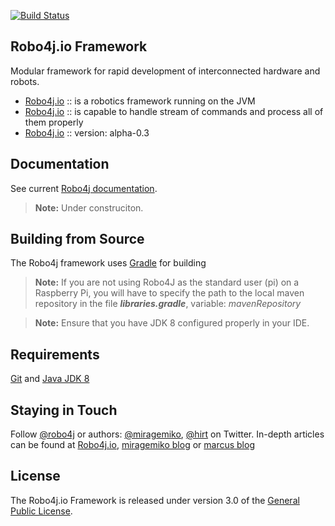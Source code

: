 [![Build Status](https://travis-ci.org/Robo4J/robo4j.svg?branch=master)](https://travis-ci.org/Robo4J/robo4j)
## Robo4j.io Framework
Modular framework for rapid development of interconnected hardware and robots.

* [Robo4j.io][] :: is a robotics framework running on the JVM
* [Robo4j.io][] :: is capable to handle stream of commands and process all of them properly
* [Robo4j.io][] :: version: alpha-0.3

## Documentation
See current [Robo4j documentation][].
> **Note:** Under construciton.

## Building from Source
The Robo4j framework uses [Gradle][] for building
> **Note:** If you are not using Robo4J as the standard user (pi) on a Raspberry Pi, you will have to specify the path to the local maven repository in the file _**libraries.gradle**_, variable: _mavenRepository_

> **Note:** Ensure that you have JDK 8 configured properly in your IDE.

## Requirements
[Git][] and [Java JDK 8][]

## Staying in Touch
Follow [@robo4j][] or authors: [@miragemiko][], [@hirt][]
on Twitter. In-depth articles can be found at [Robo4j.io][], [miragemiko blog][] or [marcus blog][]

## License
The Robo4j.io Framework is released under version 3.0 of the [General Public License][].

[Robo4j.io]: http://www.robo4j.io
[miragemiko blog]: http://www.miroslavkopecky.com
[marcus blog]: http://hirt.se/blog/
[General Public License]: http://www.gnu.org/licenses/gpl-3.0-standalone.html0
[@robo4j]: https://twitter.com/robo4j
[@miragemiko]: https://twitter.com/miragemiko
[@hirt]: https://twitter.com/hirt
[Gradle]: http://gradle.org
[Java JDK 8]: http://www.oracle.com/technetwork/java/javase/downloads
[Git]: http://help.github.com/set-up-git-redirect
[Robo4j documentation]: http://www.robo4j.io/p/documentation.html
